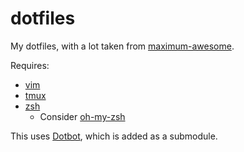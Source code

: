 # dotfiles

My dotfiles, with a lot taken from [maximum-awesome](https://github.com/square/maximum-awesome).

Requires:

- [vim](https://github.com/vim/vim) 
- [tmux](https://github.com/tmux/tmux)
- [zsh](http://www.zsh.org/)
  - Consider [oh-my-zsh](https://github.com/robbyrussell/oh-my-zsh)

This uses [Dotbot](https://github.com/anishathalye/dotbot), which is added as a submodule.
